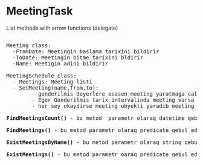 # MeetingTask
List methods with arrow functions (delegate)

<pre>

Meeting class:
  -FromDate: Meetingin baslama tarixini bildirir
  -ToDate: Meetingin bitme tarixini bldirir
  -Name: Meetigin adini bildirir
 
MeetingSchedule class:
  - Meetings: Meeting listi
  - SetMeeting(name,from,to):
        - gonderilmis deyerlere esasen meeting yaratmaga calisir.
        - Eger Gonderilmis tarix intervalinda meeting varsa geriye Exception qaytarir
        - her sey okaydirse meeting obyekti yaradib meeting listine add edir.

<b>FindMeetingsCount()</b> - bu metod  parametr olaraq datetime qebul edir ve hemin date-den sonra baslayan meetinglerin sayini qaytarir

<b>FindMeetings()</b> - bu metod parametr olaraq predicate qebul edir ve hemin predicate sertini odeyen meetinglerden ibaret list qaytarir

<b>ExistMeetingsByName()</b> - bu metod parametr olaraq string qebul edir ve eger meetings listinde hansisa meetingin name deyerinde parametr olaraq gonderilen string deyer varsa  true, yoxdursa false qaytarir

<b>ExistMeetings()</b> - bu metod parametr oaraq predicate qebul edir ve eger meetings listinde hemin predicate sertini odeye meeting varsa true, yoxdursa false qaytarir

</pre>
